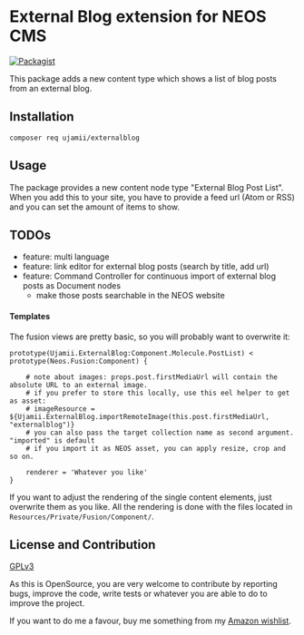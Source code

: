 # External Blog extension for NEOS CMS

[![Packagist](https://img.shields.io/packagist/v/ujamii/externalblog.svg?colorB=green&style=flat)](https://packagist.org/packages/ujamii/externalblog)

This package adds a new content type which shows a list of blog posts from an external blog. 

## Installation

```shell
composer req ujamii/externalblog
```

## Usage

The package provides a new content node type "External Blog Post List". When you add this
to your site, you have to provide a feed url (Atom or RSS) and you can set the amount of items
to show.

## TODOs

- feature: multi language
- feature: link editor for external blog posts (search by title, add url)
- feature: Command Controller for continuous import of external blog posts as Document nodes
  - make those posts searchable in the NEOS website

#### Templates

The fusion views are pretty basic, so you will probably want to overwrite it:

```neosfusion
prototype(Ujamii.ExternalBlog:Component.Molecule.PostList) < prototype(Neos.Fusion:Component) {

    # note about images: props.post.firstMediaUrl will contain the absolute URL to an external image.
    # if you prefer to store this locally, use this eel helper to get as asset:
    # imageResource = ${Ujamii.ExternalBlog.importRemoteImage(this.post.firstMediaUrl, "externalblog")}
    # you can also pass the target collection name as second argument. "imported" is default
    # if you import it as NEOS asset, you can apply resize, crop and so on. 
    
    renderer = 'Whatever you like'
}
```

If you want to adjust the rendering of the single content elements, just overwrite them as you like.
All the rendering is done with the files located in `Resources/Private/Fusion/Component/`.

## License and Contribution

[GPLv3](LICENSE)

As this is OpenSource, you are very welcome to contribute by reporting bugs, improve the code, write tests or
whatever you are able to do to improve the project.

If you want to do me a favour, buy me something from my [Amazon wishlist](https://www.amazon.de/registry/wishlist/2C7LSRMLEAD4F).
